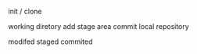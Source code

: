 init / clone

working diretory    add   stage area    commit    local repository



modifed                     staged                commited
